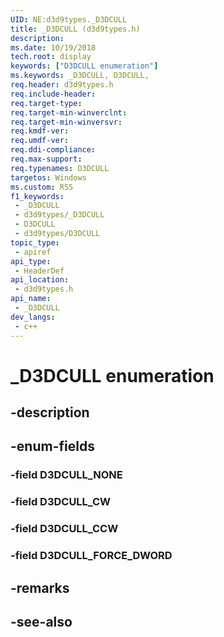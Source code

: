 ```yaml
---
UID: NE:d3d9types._D3DCULL
title: _D3DCULL (d3d9types.h)
description: 
ms.date: 10/19/2018
tech.root: display
keywords: ["D3DCULL enumeration"]
ms.keywords: _D3DCULL, D3DCULL,
req.header: d3d9types.h
req.include-header: 
req.target-type: 
req.target-min-winverclnt: 
req.target-min-winversvr: 
req.kmdf-ver: 
req.umdf-ver: 
req.ddi-compliance: 
req.max-support: 
req.typenames: D3DCULL
targetos: Windows
ms.custom: RS5
f1_keywords:
 - _D3DCULL
 - d3d9types/_D3DCULL
 - D3DCULL
 - d3d9types/D3DCULL
topic_type:
 - apiref
api_type:
 - HeaderDef
api_location:
 - d3d9types.h
api_name:
 - _D3DCULL
dev_langs:
 - c++
---
```


# _D3DCULL enumeration


## -description

## -enum-fields

### -field D3DCULL_NONE 

### -field D3DCULL_CW 

### -field D3DCULL_CCW 

### -field D3DCULL_FORCE_DWORD 

## -remarks

## -see-also

